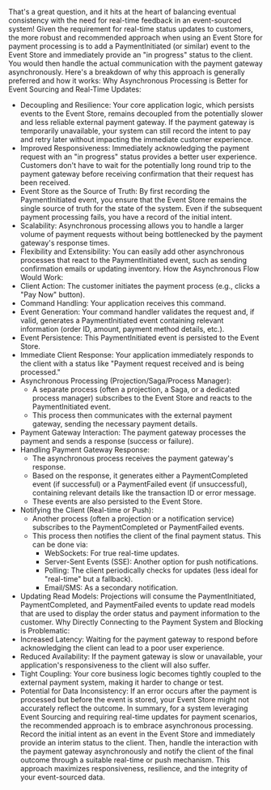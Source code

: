 That's a great question, and it hits at the heart of balancing eventual consistency with the need for real-time feedback in an event-sourced system!
Given the requirement for real-time status updates to customers, the more robust and recommended approach when using an Event Store for payment processing is to add a PaymentInitiated (or similar) event to the Event Store and immediately provide an "in progress" status to the client. You would then handle the actual communication with the payment gateway asynchronously.
Here's a breakdown of why this approach is generally preferred and how it works:
Why Asynchronous Processing is Better for Event Sourcing and Real-Time Updates:
 * Decoupling and Resilience: Your core application logic, which persists events to the Event Store, remains decoupled from the potentially slower and less reliable external payment gateway. If the payment gateway is temporarily unavailable, your system can still record the intent to pay and retry later without impacting the immediate customer experience.
 * Improved Responsiveness: Immediately acknowledging the payment request with an "in progress" status provides a better user experience. Customers don't have to wait for the potentially long round trip to the payment gateway before receiving confirmation that their request has been received.
 * Event Store as the Source of Truth: By first recording the PaymentInitiated event, you ensure that the Event Store remains the single source of truth for the state of the system. Even if the subsequent payment processing fails, you have a record of the initial intent.
 * Scalability: Asynchronous processing allows you to handle a larger volume of payment requests without being bottlenecked by the payment gateway's response times.
 * Flexibility and Extensibility: You can easily add other asynchronous processes that react to the PaymentInitiated event, such as sending confirmation emails or updating inventory.
How the Asynchronous Flow Would Work:
 * Client Action: The customer initiates the payment process (e.g., clicks a "Pay Now" button).
 * Command Handling: Your application receives this command.
 * Event Generation: Your command handler validates the request and, if valid, generates a PaymentInitiated event containing relevant information (order ID, amount, payment method details, etc.).
 * Event Persistence: This PaymentInitiated event is persisted to the Event Store.
 * Immediate Client Response: Your application immediately responds to the client with a status like "Payment request received and is being processed."
 * Asynchronous Processing (Projection/Saga/Process Manager):
   * A separate process (often a projection, a Saga, or a dedicated process manager) subscribes to the Event Store and reacts to the PaymentInitiated event.
   * This process then communicates with the external payment gateway, sending the necessary payment details.
 * Payment Gateway Interaction: The payment gateway processes the payment and sends a response (success or failure).
 * Handling Payment Gateway Response:
   * The asynchronous process receives the payment gateway's response.
   * Based on the response, it generates either a PaymentCompleted event (if successful) or a PaymentFailed event (if unsuccessful), containing relevant details like the transaction ID or error message.
   * These events are also persisted to the Event Store.
 * Notifying the Client (Real-time or Push):
   * Another process (often a projection or a notification service) subscribes to the PaymentCompleted or PaymentFailed events.
   * This process then notifies the client of the final payment status. This can be done via:
     * WebSockets: For true real-time updates.
     * Server-Sent Events (SSE): Another option for push notifications.
     * Polling: The client periodically checks for updates (less ideal for "real-time" but a fallback).
     * Email/SMS: As a secondary notification.
 * Updating Read Models: Projections will consume the PaymentInitiated, PaymentCompleted, and PaymentFailed events to update read models that are used to display the order status and payment information to the customer.
Why Directly Connecting to the Payment System and Blocking is Problematic:
 * Increased Latency: Waiting for the payment gateway to respond before acknowledging the client can lead to a poor user experience.
 * Reduced Availability: If the payment gateway is slow or unavailable, your application's responsiveness to the client will also suffer.
 * Tight Coupling: Your core business logic becomes tightly coupled to the external payment system, making it harder to change or test.
 * Potential for Data Inconsistency: If an error occurs after the payment is processed but before the event is stored, your Event Store might not accurately reflect the outcome.
In summary, for a system leveraging Event Sourcing and requiring real-time updates for payment scenarios, the recommended approach is to embrace asynchronous processing. Record the initial intent as an event in the Event Store and immediately provide an interim status to the client. Then, handle the interaction with the payment gateway asynchronously and notify the client of the final outcome through a suitable real-time or push mechanism. This approach maximizes responsiveness, resilience, and the integrity of your event-sourced data.
